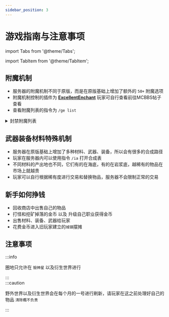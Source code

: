 ```yaml
---
sidebar_position: 3
---
```


# 游戏指南与注意事项

import Tabs from '@theme/Tabs';

import TabItem from '@theme/TabItem';

## 附魔机制

- 服务器的附魔机制不同于原版，而是在原版基础上增加了额外的 `50+` 附魔选项
- 附魔机制控制的插件为 **[ExcellentEnchant](https://www.mcbbs.net/thread-867086-1-1.html)** 玩家可自行查看前往MCBBS帖子查看
- 查看附魔列表的指令为 `/ge list`

<details>

<summary>封禁附魔列表</summary>

由于某些附魔的功能性较强，可能会导致服务器崩溃以及其他严重的破坏  
所以进行不同的封禁类型

<Tabs className="unique-tabs">
  <TabItem value="无法获取" label="无法获取">
  顺手牵箱 战利品采集 瞬移
  </TabItem>
  <TabItem value="触发几率为0" label="触发几率为0">
  炸药 精准采笼 电矢 雷击
  </TabItem>
  <TabItem value="效果为0" label="效果为0">
  引爆 火球 强化冲击 自爆
  </TabItem>
  <TabItem value="伤害为0" label="伤害为0">
  龙息
  </TabItem>
</Tabs> 

</details>

## 武器装备材料特殊机制
- 服务器在原版基础上增加了多种材料、武器、装备，所以会有很多的合成路径
- 玩家在服务器内可以使用指令 `/ia` 打开合成表
- 不同材料的产出地也不同，它们有的在海底，有的在岩浆底，越稀有的物品在市场上就越贵
- 玩家可以自行根据稀有度进行交易和替换物品，服务器不会限制正常的交易


## 新手如何挣钱

- 回收商店中出售自己的物品
- 打怪和挖矿掉落的金币 以及 升级自己职业获得金币
- 出售材料、装备、武器给玩家
- 花费金币进入旧玩家建立的`城镇`摆摊


## 注意事项
:::info

圈地只允许在 `毁神星` 以及衍生世界进行

:::  
:::caution

野外世界以及衍生世界会在每个月的一号进行刷新，请玩家在这之前处理好自己的物品 `清除概不负责`

:::  